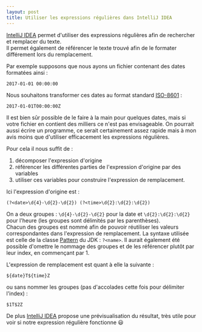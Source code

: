 ```yaml
---
layout: post
title: Utiliser les expressions régulières dans IntelliJ IDEA
---
```


[IntelliJ IDEA] permet d'utiliser des expressions régulières afin de rechercher et remplacer du texte.  
Il permet également de référencer le texte trouvé afin de le formater différement lors du remplacement.

Par exemple supposons que nous ayons un fichier contenant des dates formatées ainsi :

    2017-01-01 00:00:00

Nous souhaitons transformer ces dates au format standard [ISO-8601](https://fr.wikipedia.org/wiki/ISO_8601) :

    2017-01-01T00:00:00Z

Il est bien sûr possible de le faire à la main pour quelques dates, mais si votre fichier en contient des milliers ce n'est pas envisageable. On pourrait aussi écrire un programme, ce serait certainement assez rapide mais à mon avis moins que d'utiliser efficacement les expressions régulières.

Pour cela il nous suffit de :

  1. décomposer l'expression d'origine
  2. référencer les différentes parties de l'expression d'origine par des variables
  3. utiliser ces variables pour construire l'expression de remplacement.

Ici l'expression d'origine est :
    
    (?<date>\d{4}-\d{2}-\d{2}) (?<time>\d{2}:\d{2}:\d{2})

On a deux groupes : `\d{4}-\d{2}-\d{2}` pour la date et `\d{2}:\d{2}:\d{2}` pour l'heure (les groupes sont délimités par les parenthèses).  
Chacun des groupes est nommé afin de pouvoir réutiliser les valeurs correspondantes dans l'expression de remplacement. La syntaxe utilisée est celle de la classe [Pattern](https://docs.oracle.com/javase/8/docs/api/java/util/regex/Pattern.html) du JDK : `?<name>`. Il aurait également été possible d'omettre le nommage des groupes et de les référencer plutôt par leur index, en commençant par 1.

L'expression de remplacement est quant à elle la suivante :

    ${date}T${time}Z

ou sans nommer les groupes (pas d'accolades cette fois pour délimiter l'index) :

    $1T$2Z

De plus [IntelliJ IDEA] propose une prévisualisation du résultat, très utile pour voir si notre expression régulière fonctionne :smiley:

[IntelliJ IDEA]: https://www.jetbrains.com/idea/

